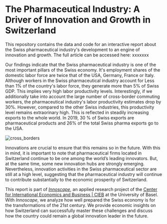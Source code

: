 # The Pharmaceutical Industry: A Driver of Innovation and Growth in Switzerland

This repository contains the data and code for an interactive report about the Swiss pharmaceutical industry's development to an engine of innovation and growth. The full article can be accessed here: xxxxxxx

Our findings indicate that the Swiss pharmaceutical industry is one of the most important pillars of the Swiss economy. It's employment shares of the domestic labor force are twice that of the USA, Germany, France or Italy. Although workers in the Swiss pharmaceutical industry account for Less than 1% of the country's labor force, they generate more than 5% of Swiss GDP. This implies very high labor productivity levels. Interestingly, if we additionally take into account the large number of cross-border commuting workers, the pharmaceutical industry's labor productivity estimates drop by 30%. However, compared to the other Swiss industries, this productivity level remains extraorinary high.  This is reflected in steadily increasing exports to the whole world. In 2019, 30 % of Swiss exports are pharmaceutical products and 26% of the total Swiss pharma exports go to the USA. 

![cross_borders](https://raw.githubusercontent.com/cieb-unibas/innoscape-part-II-descriptive-analysis/master/Data%20creation/worldmap_export.png)

Innovations are crucial to ensure that this remains so in the future. With this in mind, it is important to note that pharmaceutical firms located in Switzerland continue to be one among the world’s leading innovators. But, at the same time, some new innovation hubs are strongly emerging. Nevertheless, innovation activities in the Swiss pharmaceutical sector are still at a high level, suggesting that the pharmaceutical industry will continue to contribute substantially to the economic prosperity of Switzerland.

This report is part of <a href = http://innoscape.ch/ target = “_blank”>*Innoscape*</a>, an applied research project of the <a href = https://cieb.unibas.ch target = “_blank”>Center for International Economics and Business | CIEB</a> at the University of Basel. With *Innoscape*, we analyze how well prepared the Swiss economy is for the transformations of the 21st century. We provide economic insights on how Switzerland can successfully master these challenges and discuss how the country could remain a global innovation leader in the future.